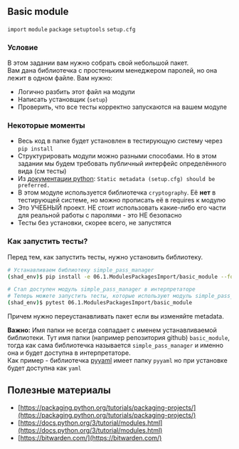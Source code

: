 ## Basic module

`import` `module` `package` `setuptools` `setup.cfg`

### Условие

В этом задании вам нужно собрать свой небольшой пакет.  
Вам дана библиотечка с простеньким менеджером паролей, но она лежит в одном файле. Вам нужно:

* Логично разбить этот файл на модули
* Написать установщик (`setup`)
* Проверить, что все тесты корректно запускаются на вашем модуле


### Некоторые моменты 

* Весь код в папке будет установлен в тестирующую систему через `pip install`
* Структурировать модули можно разными способами. Но в этом задании мы будем требовать публичный интерфейс определённого вида (см тесты)
* Из [документации python](https://packaging.python.org/tutorials/packaging-projects/#configuring-metadata): `Static metadata (setup.cfg) should be preferred.`
* В этом модуле используется библиотечка `cryptography`. Её **нет** в тестирующей системе, но можно прописать её в requires к модулю 
* Это УЧЕБНЫЙ проект. НЕ стоит использовать какие-либо его части для реальной работы с паролями - это НЕ безопасно
* Тесты без установки, скорее всего, не запустятся 


### Как запустить тесты?

Перед тем, как запустить тесты, нужно установить библиотеку.

```bash
# Устанавливаем библиотеку simple_pass_manager
(shad_env)$ pip install -e 06.1.ModulesPackagesImport/basic_module --force-reinstall

# Стал доступен модуль simple_pass_manager в интерпретаторе
# Теперь можете запустить тесты, которые используют модуль simple_pass_manager в импортах
(shad_env)$ pytest 06.1.ModulesPackagesImport/basic_module
```
Причем нужно переустанавливать пакет если вы изменяйте metadata.


**Важно:** Имя папки не всегда совпадает с именем устанавливаемой библиотеки. 
Тут имя папки (например репозитория github) `basic_module`, тогда как сама библиотечка называется `simple_pass_manager` и именно она и будет доступна в интерпретаторе.  
Как пример - библиотечка [pyyaml](https://github.com/yaml/pyyaml) имеет папку `pyyaml` но при установке будет доступна как `yaml`


## Полезные материалы 
* [https://packaging.python.org/tutorials/packaging-projects/](https://packaging.python.org/tutorials/packaging-projects/)
* [https://docs.python.org/3/tutorial/modules.html](https://docs.python.org/3/tutorial/modules.html)
* [https://bitwarden.com/](https://bitwarden.com/)

